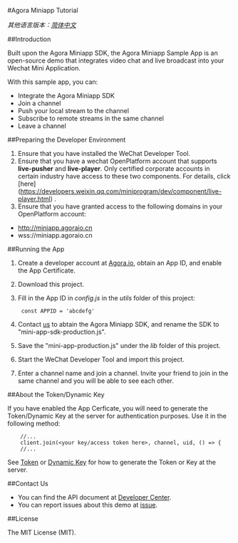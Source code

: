#Agora Miniapp Tutorial

*其他语言版本：[简体中文](README.CN.md)*

##Introduction

Built upon the Agora Miniapp SDK, the Agora Miniapp Sample App is an open-source demo that integrates video chat and live broadcast into your Wechat Mini Application.

With this sample app, you can:

* Integrate the Agora Miniapp SDK
* Join a channel
* Push your local stream to the channel
* Subscribe to remote streams in the same channel
* Leave a channel

##Preparing the Developer Environment

1. Ensure that you have installed the WeChat Developer Tool.
2. Ensure that you have a wechat OpenPlatform account that supports **live-pusher** and **live-player**. Only certified corporate accounts in certain industry have access to these two components. For details, click [here] (https://developers.weixin.qq.com/miniprogram/dev/component/live-player.html) .
3. Ensure that you have granted access to the following domains in your OpenPlatform account:

 * http://miniapp.agoraio.cn
 * wss://miniapp.agoraio.cn

##Running the App
 
1. Create a developer account at [Agora.io](http://dashboard.agora.io/signin/), obtain an App ID, and enable the App Certificate.
2. Download this project.
3. Fill in the App ID in *config.js* in the *utils* folder of this project:

    	const APPID = 'abcdefg'
    	
4. Contact [us](sales@agora.io) to abtain the Agora Miniapp SDK, and rename the SDK to "mini-app-sdk-production.js".
5. Save the "mini-app-production.js" under the *lib* folder of this project.
6. Start the WeChat Developer Tool and import this project.
7. Enter a channel name and join a channel. Invite your friend to join in the same channel and you will be able to see each other.

##About the Token/Dynamic Key

If you have enabled the App Cerficate, you will need to generate the Token/Dynamic Key at the server for authentication purposes. Use it in the following method:

    	//...
    	client.join(<your key/access token here>, channel, uid, () => {
    	//...
    	
See [Token](https://docs.agora.io/en/2.2/product/Video/Agora%20Basics/key_native?platform=Android) or [Dynamic Key](https://docs.agora.io/en/2.2/product/Video/Agora%20Basics/key_web?platform=Web) for how to generate the Token or Key at the server.

##Contact Us

* You can find the API document at [Developer Center](http://docs.agora.io/en/).
* You can report issues about this demo at [issue](https://github.com/AgoraIO/Agora-Android-Tutorial-1to1/issues).

##License

The MIT License (MIT).

